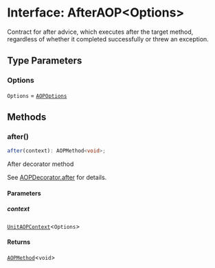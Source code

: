 # Interface: AfterAOP\<Options\>

Contract for after advice, which executes after the target method,
regardless of whether it completed successfully or threw an exception.

## Type Parameters

### Options

`Options` = [`AOPOptions`](AOPOptions.md)

## Methods

### after()

```ts
after(context): AOPMethod<void>;
```

After decorator method

See [AOPDecorator.after](../classes/AOPDecorator.md#after-2) for details.

#### Parameters

##### context

[`UnitAOPContext`](../type-aliases/UnitAOPContext.md)\<`Options`\>

#### Returns

[`AOPMethod`](../type-aliases/AOPMethod.md)\<`void`\>
